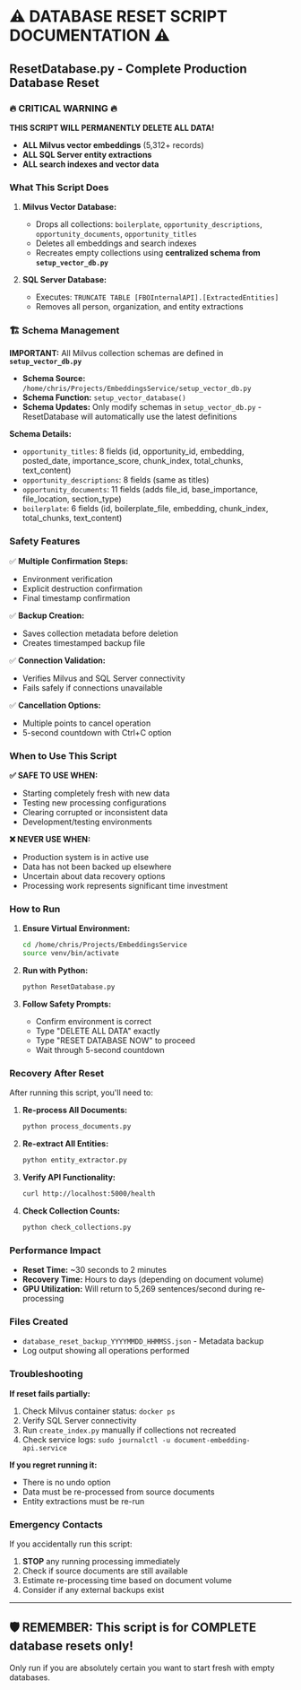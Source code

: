 # ⚠️ DATABASE RESET SCRIPT DOCUMENTATION ⚠️

## ResetDatabase.py - Complete Production Database Reset

### 🔥 CRITICAL WARNING 🔥

**THIS SCRIPT WILL PERMANENTLY DELETE ALL DATA!**

- **ALL Milvus vector embeddings** (5,312+ records)
- **ALL SQL Server entity extractions** 
- **ALL search indexes and vector data**

### What This Script Does

1. **Milvus Vector Database:**
   - Drops all collections: `boilerplate`, `opportunity_descriptions`, `opportunity_documents`, `opportunity_titles`
   - Deletes all embeddings and search indexes
   - Recreates empty collections using **centralized schema from `setup_vector_db.py`**

2. **SQL Server Database:**
   - Executes: `TRUNCATE TABLE [FBOInternalAPI].[ExtractedEntities]`
   - Removes all person, organization, and entity extractions

### 🏗️ Schema Management

**IMPORTANT:** All Milvus collection schemas are defined in **`setup_vector_db.py`**

- **Schema Source:** `/home/chris/Projects/EmbeddingsService/setup_vector_db.py`
- **Schema Function:** `setup_vector_database()`
- **Schema Updates:** Only modify schemas in `setup_vector_db.py` - ResetDatabase will automatically use the latest definitions

**Schema Details:**
- `opportunity_titles`: 8 fields (id, opportunity_id, embedding, posted_date, importance_score, chunk_index, total_chunks, text_content)
- `opportunity_descriptions`: 8 fields (same as titles)
- `opportunity_documents`: 11 fields (adds file_id, base_importance, file_location, section_type)
- `boilerplate`: 6 fields (id, boilerplate_file, embedding, chunk_index, total_chunks, text_content)

### Safety Features

✅ **Multiple Confirmation Steps:**
- Environment verification
- Explicit destruction confirmation
- Final timestamp confirmation

✅ **Backup Creation:**
- Saves collection metadata before deletion
- Creates timestamped backup file

✅ **Connection Validation:**
- Verifies Milvus and SQL Server connectivity
- Fails safely if connections unavailable

✅ **Cancellation Options:**
- Multiple points to cancel operation
- 5-second countdown with Ctrl+C option

### When to Use This Script

**✅ SAFE TO USE WHEN:**
- Starting completely fresh with new data
- Testing new processing configurations
- Clearing corrupted or inconsistent data
- Development/testing environments

**❌ NEVER USE WHEN:**
- Production system is in active use
- Data has not been backed up elsewhere
- Uncertain about data recovery options
- Processing work represents significant time investment

### How to Run

1. **Ensure Virtual Environment:**
   ```bash
   cd /home/chris/Projects/EmbeddingsService
   source venv/bin/activate
   ```

2. **Run with Python:**
   ```bash
   python ResetDatabase.py
   ```

3. **Follow Safety Prompts:**
   - Confirm environment is correct
   - Type "DELETE ALL DATA" exactly
   - Type "RESET DATABASE NOW" to proceed
   - Wait through 5-second countdown

### Recovery After Reset

After running this script, you'll need to:

1. **Re-process All Documents:**
   ```bash
   python process_documents.py
   ```

2. **Re-extract All Entities:**
   ```bash
   python entity_extractor.py
   ```

3. **Verify API Functionality:**
   ```bash
   curl http://localhost:5000/health
   ```

4. **Check Collection Counts:**
   ```bash
   python check_collections.py
   ```

### Performance Impact

- **Reset Time:** ~30 seconds to 2 minutes
- **Recovery Time:** Hours to days (depending on document volume)
- **GPU Utilization:** Will return to 5,269 sentences/second during re-processing

### Files Created

- `database_reset_backup_YYYYMMDD_HHMMSS.json` - Metadata backup
- Log output showing all operations performed

### Troubleshooting

**If reset fails partially:**
1. Check Milvus container status: `docker ps`
2. Verify SQL Server connectivity
3. Run `create_index.py` manually if collections not recreated
4. Check service logs: `sudo journalctl -u document-embedding-api.service`

**If you regret running it:**
- There is no undo option
- Data must be re-processed from source documents
- Entity extractions must be re-run

### Emergency Contacts

If you accidentally run this script:
1. **STOP** any running processing immediately
2. Check if source documents are still available
3. Estimate re-processing time based on document volume
4. Consider if any external backups exist

---

## 🛡️ REMEMBER: This script is for COMPLETE database resets only!

Only run if you are absolutely certain you want to start fresh with empty databases.
